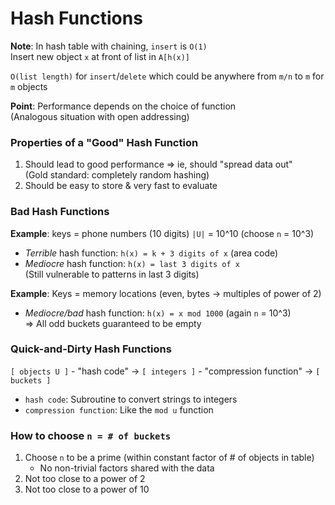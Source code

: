 # Hash Functions

**Note**: In hash table with chaining, `insert` is `O(1)`  
Insert new object `x` at front of list in `A[h(x)]`

`O(list length)` for `insert`/`delete` which could be anywhere from `m/n` to `m`
for `m` objects

**Point**: Performance depends on the choice of function  
(Analogous situation with open addressing)

### Properties of a "Good" Hash Function
1. Should lead to good performance ⇒ ie, should "spread data out"  
   (Gold standard: completely random hashing)
2. Should be easy to store & very fast to evaluate

### Bad Hash Functions
**Example**: keys = phone numbers (10 digits) `|U|` = 10^10 (choose `n` = 10^3)
- *Terrible* hash function: `h(x) = k + 3 digits of x` (area code)
- *Mediocre* hash function: `h(x) = last 3 digits of x`  
  (Still vulnerable to patterns in last 3 digits)

**Example**: Keys = memory locations (even, bytes -> multiples of power of 2)
- *Mediocre/bad* hash function: `h(x) = x mod 1000` (again `n` = 10^3)  
  ⇒ All odd buckets guaranteed to be empty

### Quick-and-Dirty Hash Functions

`[ objects U ]` - "hash code" → `[ integers ]` - "compression function" → 
`[ buckets ]`

- `hash code`: Subroutine to convert strings to integers
- `compression function`: Like the `mod u` function

### How to choose `n = # of buckets`
1. Choose `n` to be a prime (within constant factor of # of objects in table)  
   - No non-trivial factors shared with the data
2. Not too close to a power of 2
3. Not too close to a power of 10
